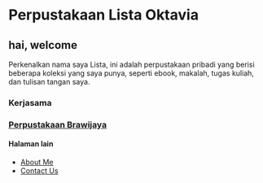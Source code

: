 <html>
<head>
<title>Perpustakaan Lista Oktavia</title>
</head>
<body>
<h1>Perpustakaan Lista Oktavia</h1>
<h2>hai, welcome</h2>
<p>Perkenalkan nama saya Lista, ini adalah perpustakaan pribadi yang berisi beberapa koleksi yang saya punya, seperti ebook, makalah, tugas kuliah, dan tulisan tangan saya.
<h3>Kerjasama<h3> 
<p>
</body>
</html>
<a href="https://lib.ub.ac.id/">Perpustakaan Brawijaya</a>
<h4>Halaman lain</h4>
    <ul>
        <li>
            <a href="Aboutme.html">About Me</a>
        </li>
        <li>
            <a href="Contactus.html">Contact Us</a>
        </li>
    </ul>
</body>
</html>
